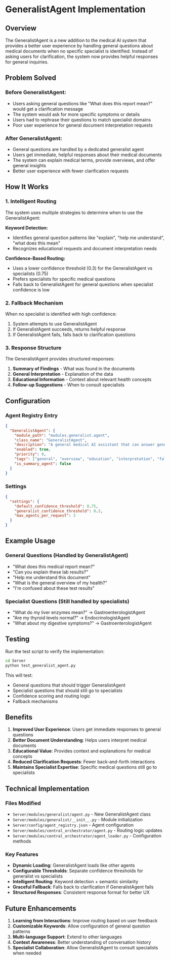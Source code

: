 # GeneralistAgent Implementation

## Overview

The GeneralistAgent is a new addition to the medical AI system that provides a better user experience by handling general questions about medical documents when no specific specialist is identified. Instead of asking users for clarification, the system now provides helpful responses for general inquiries.

## Problem Solved

### Before GeneralistAgent:
- Users asking general questions like "What does this report mean?" would get a clarification message
- The system would ask for more specific symptoms or details
- Users had to rephrase their questions to match specialist domains
- Poor user experience for general document interpretation requests

### After GeneralistAgent:
- General questions are handled by a dedicated generalist agent
- Users get immediate, helpful responses about their medical documents
- The system can explain medical terms, provide overviews, and offer general insights
- Better user experience with fewer clarification requests

## How It Works

### 1. Intelligent Routing
The system uses multiple strategies to determine when to use the GeneralistAgent:

**Keyword Detection:**
- Identifies general question patterns like "explain", "help me understand", "what does this mean"
- Recognizes educational requests and document interpretation needs

**Confidence-Based Routing:**
- Uses a lower confidence threshold (0.3) for the GeneralistAgent vs specialists (0.75)
- Prefers specialists for specific medical questions
- Falls back to GeneralistAgent for general questions when specialist confidence is low

### 2. Fallback Mechanism
When no specialist is identified with high confidence:
1. System attempts to use GeneralistAgent
2. If GeneralistAgent succeeds, returns helpful response
3. If GeneralistAgent fails, falls back to clarification questions

### 3. Response Structure
The GeneralistAgent provides structured responses:
1. **Summary of Findings** - What was found in the documents
2. **General Interpretation** - Explanation of the data
3. **Educational Information** - Context about relevant health concepts
4. **Follow-up Suggestions** - When to consult specialists

## Configuration

### Agent Registry Entry
```json
{
  "GeneralistAgent": {
    "module_path": "modules.generalist.agent",
    "class_name": "GeneralistAgent",
    "description": "A general medical AI assistant that can answer general questions about medical documents, provide overviews of health data, explain medical terms, and offer general health insights. Handles questions that don't require specialized expertise from specific medical specialists.",
    "enabled": true,
    "priority": 0,
    "tags": ["general", "overview", "education", "interpretation", "fallback"],
    "is_summary_agent": false
  }
}
```

### Settings
```json
{
  "settings": {
    "default_confidence_threshold": 0.75,
    "generalist_confidence_threshold": 0.3,
    "max_agents_per_request": 3
  }
}
```

## Example Usage

### General Questions (Handled by GeneralistAgent)
- "What does this medical report mean?"
- "Can you explain these lab results?"
- "Help me understand this document"
- "What is the general overview of my health?"
- "I'm confused about these test results"

### Specialist Questions (Still handled by specialists)
- "What do my liver enzymes mean?" → GastroenterologistAgent
- "Are my thyroid levels normal?" → EndocrinologistAgent
- "What about my digestive symptoms?" → GastroenterologistAgent

## Testing

Run the test script to verify the implementation:

```bash
cd Server
python test_generalist_agent.py
```

This will test:
- General questions that should trigger GeneralistAgent
- Specialist questions that should still go to specialists
- Confidence scoring and routing logic
- Fallback mechanisms

## Benefits

1. **Improved User Experience**: Users get immediate responses to general questions
2. **Better Document Understanding**: Helps users interpret medical documents
3. **Educational Value**: Provides context and explanations for medical concepts
4. **Reduced Clarification Requests**: Fewer back-and-forth interactions
5. **Maintains Specialist Expertise**: Specific medical questions still go to specialists

## Technical Implementation

### Files Modified
- `Server/modules/generalist/agent.py` - New GeneralistAgent class
- `Server/modules/generalist/__init__.py` - Module initialization
- `Server/config/agent_registry.json` - Agent configuration
- `Server/modules/central_orchestrator/agent.py` - Routing logic updates
- `Server/modules/central_orchestrator/agent_loader.py` - Configuration methods

### Key Features
- **Dynamic Loading**: GeneralistAgent loads like other agents
- **Configurable Thresholds**: Separate confidence thresholds for generalist vs specialists
- **Intelligent Routing**: Keyword detection + semantic similarity
- **Graceful Fallback**: Falls back to clarification if GeneralistAgent fails
- **Structured Responses**: Consistent response format for better UX

## Future Enhancements

1. **Learning from Interactions**: Improve routing based on user feedback
2. **Customizable Keywords**: Allow configuration of general question patterns
3. **Multi-language Support**: Extend to other languages
4. **Context Awareness**: Better understanding of conversation history
5. **Specialist Collaboration**: Allow GeneralistAgent to consult specialists when needed 